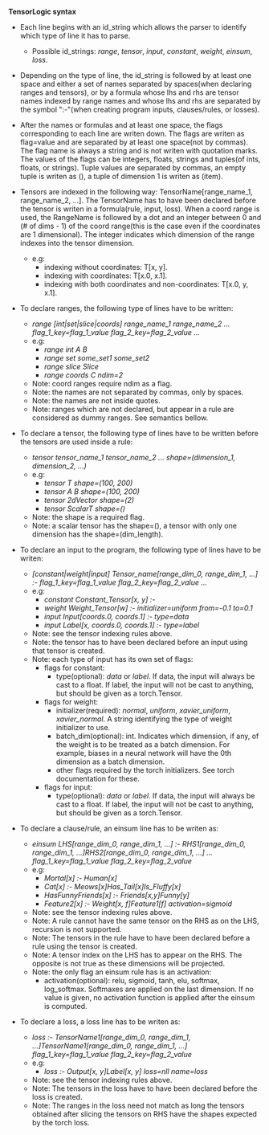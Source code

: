 
**TensorLogic syntax**

- Each line begins with an id_string which allows the parser to identify which type of line it has to parse.
  - Possible id_strings: _range_, _tensor_, _input_, _constant_, _weight_, _einsum_, _loss_.

- Depending on the type of line, the id_string is followed by at least one space and either a set of names
  separated by spaces(when declaring ranges and tensors), or by a formula whose lhs and rhs are tensor names
  indexed by range names and whose lhs and rhs are separated by the symbol ":-"(when creating program inputs,
  clauses/rules, or losses).

- After the names or formulas and at least one space, the flags corresponding to each line are writen down.
  The flags are writen as flag=value and are separated by at least one space(not by commas). The flag name
  is always a string and is not writen with quotation marks. The values of the flags can be integers, floats,
  strings and tuples(of ints, floats, or strings). Tuple values are separated by commas,
  an empty tuple is writen as (), a tuple of dimension 1 is writen as (item).

- Tensors are indexed in the following way: TensorName[range_name_1, range_name_2, ...]. The TensorName
  has to have been declared before the tensor is writen in a formula(rule, input, loss).
  When a coord range is used, the RangeName is followed by a dot and an integer between 0 and (# of dims - 1) of
  the coord range(this is the case even if the coordinates are 1 dimensional). The integer indicates which
  dimension of the range indexes into the tensor dimension.
  - e.g: 
    - indexing without coordinates: T[x, y].
    - indexing with coordinates: T[x.0, x.1].
    - indexing with both coordinates and non-coordinates: T[x.0, y, x.1].

- To declare ranges, the following type of lines have to be written:
  - _range [int|set|slice|coords] range_name_1 range_name_2 ... flag_1_key=flag_1_value flag_2_key=flag_2_value ..._
  - e.g: 
    - _range int A B_
    - _range set some_set1 some_set2_
    - _range slice Slice_
    - _range coords C ndim=2_
  - Note: coord ranges require ndim as a flag.
  - Note: the names are not separated by commas, only by spaces.
  - Note: the names are not inside quotes.
  - Note: ranges which are not declared, but appear in a rule are considered as dummy ranges. See semantics bellow.

- To declare a tensor, the following type of lines have to be written before the tensors are used inside a rule:
  - _tensor tensor_name_1 tensor_name_2 ... shape=(dimension_1, dimension_2, ...)_
  - e.g:
    - _tensor T shape=(100, 200)_
    - _tensor A B shape=(100, 200)_
    - _tensor 2dVector shape=(2)_
    - _tensor ScalarT shape=()_
  - Note: the shape is a required flag.
  - Note: a scalar tensor has the shape=(), a tensor with only one dimension has the shape=(dim_length).

- To declare an input to the program, the following type of lines have to be writen:
  - _[constant|weight|input] Tensor_name[range_dim_0, range_dim_1, ...] :- flag_1_key=flag_1_value flag_2_key=flag_2_value ..._
  - e.g:
    - _constant Constant_Tensor[x, y] :-_
    - _weight Weight_Tensor[w] :- initializer=uniform from=-0.1 to=0.1_
    - _input Input[coords.0, coords.1] :- type=data_
    - _input Label[x, coords.0, coords.1] :- type=label_
  - Note: see the tensor indexing rules above.
  - Note: the tensor has to have been declared before an input using that tensor is created.
  - Note: each type of input has its own set of flags:
    - flags for constant:
      - type(optional): _data_ or _label_. If data, the input will always be cast to a float. If label,
        the input will not be cast to anything, but should be given as a torch.Tensor.
    - flags for weight:
      - initializer(required): _normal_, _uniform_, _xavier_uniform_, _xavier_normal_. A string identifying the
        type of weight initializer to use.
      - batch_dim(optional): int. Indicates which dimension, if any, of the weight is to be treated as
        a batch dimension. For example, biases in a neural network will have the 0th dimension as a batch
        dimension.
      - other flags required by the torch initializers. See torch documentation for these.
    - flags for input:
      - type(optional): _data_ or _label_. If data, the input will always be cast to a float. If label,
        the input will not be cast to anything, but should be given as a torch.Tensor.

- To declare a clause/rule, an einsum line has to be writen as:
  - _einsum LHS[range_dim_0, range_dim_1, ...] :- RHS1[range_dim_0, range_dim_1, ...]RHS2[range_dim_0, range_dim_1, ...] ... flag_1_key=flag_1_value   flag_2_key=flag_2_value_
  - e.g:
    - _Mortal[x] :- Human[x]_
    - _Cat[x] :- Meows[x]Has_Tail[x]Is_Fluffy[x]_
    - _HasFunnyFriends[x] :- Friends[x,y]Funny[y]_
    - _Feature2[x] :- Weight[x, f]Feature1[f] activation=sigmoid_
  - Note: see the tensor indexing rules above.
  - Note: A rule cannot have the same tensor on the RHS as on the LHS, recursion is not supported.
  - Note: The tensors in the rule have to have been declared before a rule using the tensor is created.
  - Note: A tensor index on the LHS has to appear on the RHS. The opposite is not true as these dimensions will be projected.
  - Note: the only flag an einsum rule has is an activation:
      - activation(optional): relu, sigmoid, tanh, elu, softmax, log_softmax. Softmaxes are applied on the last dimension. If no value is given, no activation      function is applied after the einsum is computed.

- To declare a loss, a loss line has to be writen as:
  - _loss :- TensorName1[range_dim_0, range_dim_1, ...]TensorName1[range_dim_0, range_dim_1, ...] flag_1_key=flag_1_value flag_2_key=flag_2_value_
  - e.g: 
    - _loss :- Output[x, y]Label[x, y] loss=nll name=loss_
  - Note: see the tensor indexing rules above.
  - Note: The tensors in the loss have to have been declared before the loss is created.
  - Note: The ranges in the loss need not match as long the tensors obtained after slicing the tensors on RHS have the shapes expected by the torch loss.

